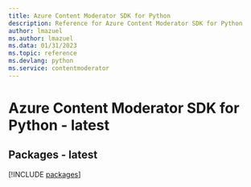 ```yaml
---
title: Azure Content Moderator SDK for Python
description: Reference for Azure Content Moderator SDK for Python
author: lmazuel
ms.author: lmazuel
ms.data: 01/31/2023
ms.topic: reference
ms.devlang: python
ms.service: contentmoderator
---
```

# Azure Content Moderator SDK for Python - latest
## Packages - latest
[!INCLUDE [packages](content-moderator-index.md)]